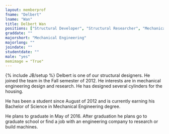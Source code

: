 ```yaml
---
layout: memberprof
fname: "Delbert"
lname: "Wan"
title: Delbert Wan
positions: ["Structural Developer", "Structural Researcher", "Mechanical Designer"]
graddate: ""
majorshort: "Mechanical Engineering"
majorlong: ""
joindate: ""
studentdate: "" 
male: "yes"
memimage = "True"
---
```

{% include JB/setup %}
Delbert is one of our structural designers. He joined the team in the Fall semester of 2012. He interests are in mechanical engineering design and research. He has designed several cylinders for the housing.

He has been a student since August of 2012 and is currently earning his Bachelor of Science in Mechanical Engineering degree.

He plans to graduate in May of 2016. After graduation he plans go to graduate school or find a job with an engineering company to research or build machines.
